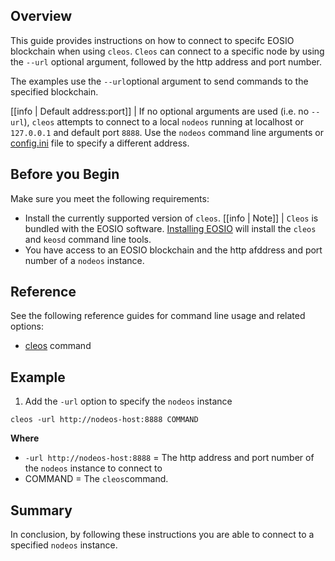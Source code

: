 ## Overview
This guide provides instructions on how to connect to specifc EOSIO blockchain when using `cleos`. `Cleos` can connect to a specific node by using the `--url` optional argument, followed by the http address and port number.

The examples use the `--url`optional argument to send commands to the specified blockchain.   

[[info | Default address:port]]
| If no optional arguments are used (i.e. no `--url`), `cleos` attempts to connect to a local `nodeos` running at localhost or `127.0.0.1` and default port `8888`. Use the `nodeos` command line arguments or [config.ini](../../01_nodeos/02_usage/01_nodeos-configuration/#configini-location) file to specify a different address.

## Before you Begin
Make sure you meet the following requirements: 

* Install the currently supported version of `cleos`.
[[info | Note]]
| `Cleos` is bundled with the EOSIO software. [Installing EOSIO](../../00_install/index.md) will install the `cleos` and `keosd` command line tools.  
* You have access to an EOSIO blockchain and the http afddress and port number of a `nodeos` instance. 

## Reference
See the following reference guides for command line usage and related options:

* [cleos](../index.md) command

## Example

1. Add the `-url` option to specify the `nodeos` instance 

```shell
cleos -url http://nodeos-host:8888 COMMAND
```
**Where**
* `-url http://nodeos-host:8888` = The http address and port number of the `nodeos` instance to connect to
* COMMAND = The `cleos`command.

## Summary
In conclusion, by following these instructions you are able to connect to a specified `nodeos` instance. 
